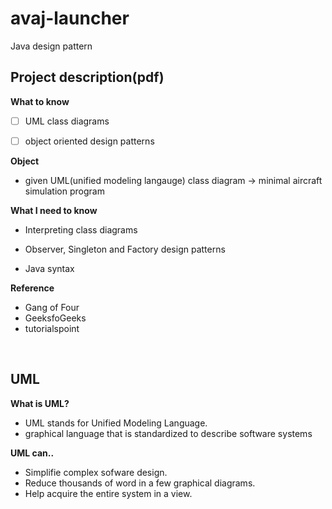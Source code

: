 # avaj-launcher
Java design pattern

## Project description(pdf)

**What to know**  
- [ ] UML class diagrams
- [ ] object oriented design patterns



**Object**  
- given UML(unified modeling langauge) class diagram -> minimal aircraft simulation program



**What I need to know**

- Interpreting class diagrams

- Observer, Singleton and Factory design patterns

- Java syntax

**Reference**
- Gang of Four  
- GeeksfoGeeks
- tutorialspoint
<br/>

## UML

**What is UML?**  
- UML stands for Unified Modeling Language.
- graphical language that is standardized to describe software systems  

**UML can..**  
- Simplifie complex sofware design.
- Reduce thousands of word in a few graphical diagrams.
- Help acquire the entire system in a view.
